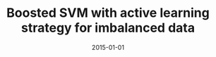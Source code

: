 ---
# Documentation: https://wowchemy.com/docs/managing-content/

title: Boosted SVM with active learning strategy for imbalanced data
subtitle: ''
summary: ''
authors:
- zieba
- Jakub M. Tomczak
tags: []
categories: []
date: '2015-01-01'
lastmod: 2022-10-07T05:50:37Z
featured: false
draft: false

# Featured image
# To use, add an image named `featured.jpg/png` to your page's folder.
# Focal points: Smart, Center, TopLeft, Top, TopRight, Left, Right, BottomLeft, Bottom, BottomRight.
image:
  caption: ''
  focal_point: ''
  preview_only: false

# Projects (optional).
#   Associate this post with one or more of your projects.
#   Simply enter your project's folder or file name without extension.
#   E.g. `projects = ["internal-project"]` references `content/project/deep-learning/index.md`.
#   Otherwise, set `projects = []`.
projects: []
publishDate: '2022-10-07T05:50:36.600964Z'
publication_types:
- '2'
abstract: ''
publication: '*Soft Computing*'
doi: 10.1007/s00500-014-1407-5
---